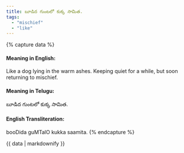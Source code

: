 ```yaml
---
title: బూడిద గుంటలో కుక్క సామిత.
tags:
  - "mischief"
  - "like"
---
```


{% capture data %}
#### Meaning in English:
Like a dog lying in the warm ashes.
Keeping quiet for a while, but soon returning to mischief.

#### Meaning in Telugu:
బూడిద గుంటలో కుక్క సామిత.

#### English Transliteration:
booDida guMTalO kukka saamita.
{% endcapture %}

{{ data | markdownify }}

